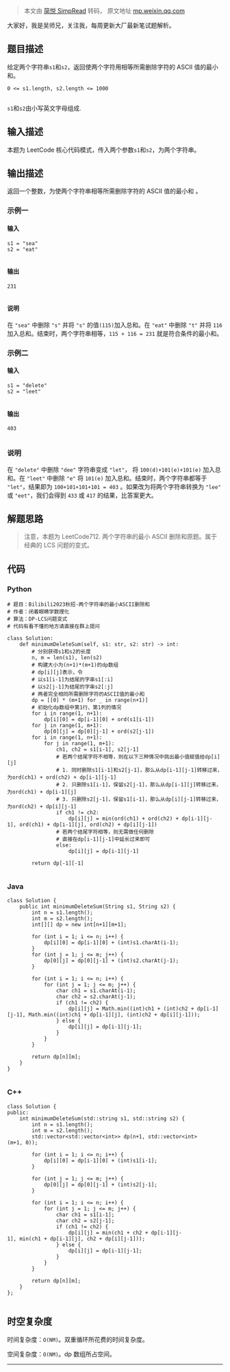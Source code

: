 > 本文由 [简悦 SimpRead](http://ksria.com/simpread/) 转码， 原文地址 [mp.weixin.qq.com](https://mp.weixin.qq.com/s/B2FyqqWQMcusR2hEyctPVw)

大家好，我是吴师兄，关注我，每周更新大厂最新笔试题解析。

题目描述
----

给定两个字符串`s1`和`s2`，返回使两个字符用相等所需删除字符的 ASCII 值的最小和。

```
0 <= s1.length, s2.length <= 1000


```

`s1`和`s2`由小写英文字母组成.

输入描述
----

本题为 LeetCode 核心代码模式，传入两个参数`s1`和`s2`，为两个字符串。

输出描述
----

返回一个整数，为使两个字符串相等所需删除字符的 ASCII 值的最小和 。

### 示例一

#### 输入

```
s1 = "sea"
s2 = "eat"


```

#### 输出

```
231


```

#### 说明

在 `"sea"` 中删除 `"s"` 并将 `"s"` 的值`(115)`加入总和。在 `"eat"` 中删除 `"t"` 并将 `116` 加入总和。结束时，两个字符串相等，`115 + 116 = 231` 就是符合条件的最小和。

### 示例二

#### 输入

```
s1 = "delete"
s2 = "leet"


```

#### 输出

```
403


```

### 说明

在 `"delete"` 中删除 `"dee"` 字符串变成 `"let"`， 将 `100(d)+101(e)+101(e)` 加入总和。在 `"leet"` 中删除 `"e"` 将 `101(e)` 加入总和。结束时，两个字符串都等于 `"let"`，结果即为 `100+101+101+101 = 403` 。如果改为将两个字符串转换为 `"lee"` 或 `"eet"`，我们会得到 `433` 或 `417` 的结果，比答案更大。

解题思路
----

> 注意，本题为 LeetCode712. 两个字符串的最小 ASCII 删除和原题。属于经典的 LCS 问题的变式。

代码
--

### Python

```
# 题目：Bilibili2023秋招-两个字符串的最小ASCII删除和
# 作者：闭着眼睛学数理化
# 算法：DP-LCS问题变式
# 代码有看不懂的地方请直接在群上提问

class Solution:
    def minimumDeleteSum(self, s1: str, s2: str) -> int:
        # 分别获得s1和s2的长度
        n, m = len(s1), len(s2)
        # 构建大小为(n+1)*(m+1)的dp数组
        # dp[i][j]表示，令
        # 以s1[i-1]为结尾的字串s1[:i]
        # 以s2[j-1]为结尾的字串s2[:j]
        # 两者完全相同所需删除字符的ASCII值的最小和
        dp = [[0] * (m+1) for _ in range(n+1)]
        # 初始化dp数组中第1行、第1列的情况
        for i in range(1, n+1):
            dp[i][0] = dp[i-1][0] + ord(s1[i-1])
        for j in range(1, m+1):
            dp[0][j] = dp[0][j-1] + ord(s2[j-1])
        for i in range(1, n+1):
            for j in range(1, m+1):
                ch1, ch2 = s1[i-1], s2[j-1]
                # 若两个结尾字符不相等，则在以下三种情况中挑出最小值赋值给dp[i][j]
                # 1. 同时删除s1[i-1]和s2[j-1]，那么从dp[i-1][j-1]转移过来，为ord(ch1) + ord(ch2) + dp[i-1][j-1]
                # 2. 只删除s1[i-1]，保留s2[j-1]，那么从dp[i-1][j]转移过来，为ord(ch1) + dp[i-1][j]
                # 3. 只删除s2[j-1]，保留s1[i-1]，那么从dp[i][j-1]转移过来，为ord(ch2) + dp[i][j-1]
                if ch1 != ch2:
                    dp[i][j] = min(ord(ch1) + ord(ch2) + dp[i-1][j-1], ord(ch1) + dp[i-1][j], ord(ch2) + dp[i][j-1])
                # 若两个结尾字符相等，则无需做任何删除
                # 直接在dp[i-1][j-1]中延长过来即可
                else:
                    dp[i][j] = dp[i-1][j-1]
        
        return dp[-1][-1]


```

### Java

```
class Solution {
    public int minimumDeleteSum(String s1, String s2) {
        int n = s1.length();
        int m = s2.length();
        int[][] dp = new int[n+1][m+1];
        
        for (int i = 1; i <= n; i++) {
            dp[i][0] = dp[i-1][0] + (int)s1.charAt(i-1);
        }
        for (int j = 1; j <= m; j++) {
            dp[0][j] = dp[0][j-1] + (int)s2.charAt(j-1);
        }
        
        for (int i = 1; i <= n; i++) {
            for (int j = 1; j <= m; j++) {
                char ch1 = s1.charAt(i-1);
                char ch2 = s2.charAt(j-1);
                if (ch1 != ch2) {
                    dp[i][j] = Math.min((int)ch1 + (int)ch2 + dp[i-1][j-1], Math.min((int)ch1 + dp[i-1][j], (int)ch2 + dp[i][j-1]));
                } else {
                    dp[i][j] = dp[i-1][j-1];
                }
            }
        }
        
        return dp[n][m];
    }
}


```

### C++

```
class Solution {
public:
    int minimumDeleteSum(std::string s1, std::string s2) {
        int n = s1.length();
        int m = s2.length();
        std::vector<std::vector<int>> dp(n+1, std::vector<int>(m+1, 0));

        for (int i = 1; i <= n; i++) {
            dp[i][0] = dp[i-1][0] + (int)s1[i-1];
        }

        for (int j = 1; j <= m; j++) {
            dp[0][j] = dp[0][j-1] + (int)s2[j-1];
        }

        for (int i = 1; i <= n; i++) {
            for (int j = 1; j <= m; j++) {
                char ch1 = s1[i-1];
                char ch2 = s2[j-1];
                if (ch1 != ch2) {
                    dp[i][j] = min(ch1 + ch2 + dp[i-1][j-1], min(ch1 + dp[i-1][j], ch2 + dp[i][j-1]));
                } else {
                    dp[i][j] = dp[i-1][j-1];
                }
            }
        }
        
        return dp[n][m];
    }
};


```

时空复杂度
-----

时间复杂度：`O(NM)`。双重循环所花费的时间复杂度。

空间复杂度：`O(NM)`。dp 数组所占空间。

* * *